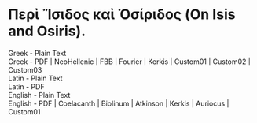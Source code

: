 # Περὶ Ἴσιδος καὶ Ὀσίριδος (On Isis and Osiris).

Greek - Plain Text  
Greek - PDF | NeoHellenic | FBB | Fourier | Kerkis | Custom01 | Custom02 | Custom03  
Latin - Plain Text  
Latin - PDF  
English - Plain Text  
English - PDF | Coelacanth | Biolinum | Atkinson | Kerkis | Auriocus | Custom01
